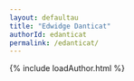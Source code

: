 ```yaml
---
layout: defaultau
title: "Edwidge Danticat"
authorId: edanticat
permalink: /edanticat/
---
```

{% include loadAuthor.html %}
<script>
    $(document).ready(function(){
        showAuthorBio('{{ page.authorId }}');
   });
</script>

